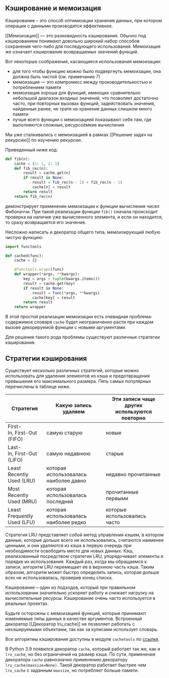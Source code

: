 ## Кэширование и мемоизация

Кэширование – это способ оптимизации хранения данных, при котором операции с данными производятся эффективнее.

[[Мемоизация]] — это разновидность кэширования. Обычно под кэшированием понимают довольно широкий набор способов сохранения чего-либо для последующего использования. Мемоизация же означает кэширование возвращаемых значений функций.

Вот некоторые соображения, касающиеся использования мемоизации:

- для того чтобы функцию можно было подвергнуть мемоизации, она должна быть чистой (см. примечание 7)
- мемоизация — это компромисс между производительностью и потреблением памяти
- мемоизация хороша для функций, имеющих сравнительно небольшой диапазон входных значений, что позволяет достаточно часто, при повторных вызовах функций, задействовать значения, найденные ранее, не тратя на хранение данных слишком много памяти
- лучше всего функции с мемоизацией показывают себя там, где выполняются сложные, ресурсоёмкие вычисления

Мы уже сталкивались с мемоизацией в рамках [[Решение задач на рекурсию]] по изучению рекурсии.

Приведенный ниже код:

```python
def fib(n):
    ​cache = {1: 1, 2: 1}
    def fib_rec(n):
        result = cache.get(n)
        if result is None:
            result = fib_rec(n - 2) + fib_rec(n - 1)
            cache[n] = result
        return result
    return fib_rec(n)
```

демонстрирует применение мемоизации к функции вычисления чисел Фибоначчи. При такой реализации функции `fib()` сначала происходит проверка на наличие уже вычисленного элемента, и если он находится, то сразу возвращается его значение.

Несложно написать и декоратор общего типа, мемоизирующий любую чистую функцию:

```python
import functools

def cached(func):
    cache = {}

    @functools.wraps(func)
    def wrapper(*args, **kwargs):
        key = args + tuple(kwargs.items())
        result = cache.get(key)
        if result is None:
            result = func(*args, **kwargs)
            cache[key] = result
        return result
    return wrapper
```

В этой простой реализации мемоизации есть очевидная проблема: содержимое словаря `cache` будет неограниченно расти при каждом вызове декорируемой функции с новыми аргументами.

Для решения такого рода проблемы существуют различные стратегии кэширования.

## Стратегии кэширования

Существует несколько различных стратегий, которые можно использовать для удаления элементов из кэша и предотвращения превышения его максимального размера. Пять самых популярных перечислены в таблице ниже.

|**Стратегия**|**Какую запись удаляем**|**Эти записи чаще других используются повторно**|
|---|---|---|
|First-In, First-Out (FIFO)|самую старую|новые|
|Last-In, First-Out (LIFO)|самую недавнюю|старые|
|Least Recently Used (LRU)|которая использовалась наиболее давно|недавно прочитанные|
|Most Recently Used (MRU)|которая использовалась последней|прочитанные первыми|
|Least Frequently Used (LFU)|которая использовалась наиболее редко|которые использовались часто|

Стратегия LRU представляет собой метод управления кэшем, в котором данные, которые дольше всего не использовались, считаются наименее ценными, и они удаляются из кэша в первую очередь при необходимости освободить место для новых данных. Кэш, реализованный посредством стратегии LRU, упорядочивает элементы в порядке их использования. Каждый раз, когда мы обращаемся к записи, алгоритм LRU перемещает ее в верхнюю часть кэша. Таким образом, алгоритм может быстро определить запись, которая дольше всех не использовалась, проверив конец списка.



Кэширование – один из подходов, который при правильном использовании значительно ускоряет работу и снижает нагрузку на вычислительные ресурсы. Кэширование очень часто используется в реальных проектах.

Будьте осторожны с мемоизацией функций, которые принимают изменяемые типы данных в качестве аргументов. Встроенный декоратор [[Декоратор lru_cache]] не позволяет работать с нехэшируемыми объектами, так как за кулисами использует словарь.

 Все алгоритмы кэширования доступны в модуле `cachetools` по [ссылке](https://github.com/tkem/cachetools/).

 В Python 3.9 появился декоратор `cache`, который работает так же, как и `lru_cache`, но без ограничений на размер кэша. По сути, применение декоратора `cache` равнозначно применению декоратору `lru_cache(maxsize=None)`. Такой декоратор работает быстрее чем `lru_cache` c заданным `maxsize`, но потребляет больше памяти.

 